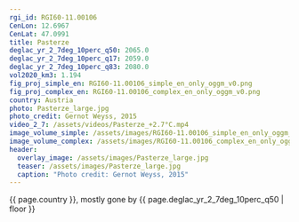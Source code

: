 ```yaml
---
rgi_id: RGI60-11.00106
CenLon: 12.6967
CenLat: 47.0991
title: Pasterze
deglac_yr_2_7deg_10perc_q50: 2065.0
deglac_yr_2_7deg_10perc_q17: 2059.0
deglac_yr_2_7deg_10perc_q83: 2080.0
vol2020_km3: 1.194
fig_proj_simple_en: RGI60-11.00106_simple_en_only_oggm_v0.png
fig_proj_complex_en: RGI60-11.00106_complex_en_only_oggm_v0.png
country: Austria
photo: Pasterze_large.jpg
photo_credit: Gernot Weyss, 2015
video_2_7: /assets/videos/Pasterze_+2.7°C.mp4
image_volume_simple: /assets/images/RGI60-11.00106_simple_en_only_oggm_v0.png
image_volume_complex: /assets/images/RGI60-11.00106_complex_en_only_oggm_v0.png
header:
  overlay_image: /assets/images/Pasterze_large.jpg
  teaser: /assets/images/Pasterze_large.jpg
  caption: "Photo credit: Gernot Weyss, 2015"
---
```

{{ page.country }}, mostly gone by {{ page.deglac_yr_2_7deg_10perc_q50 | floor }}
